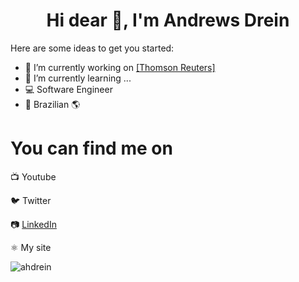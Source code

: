 <h1 align="center">Hi dear 👋, I'm Andrews Drein</h1>

Here are some ideas to get you started:

- 🔭 I’m currently working on <a href="https://www.thomsonreuters.com.br/pt.html"> [Thomson Reuters] </a>
- 🌱 I’m currently learning ...
- 💻 Software Engineer
- 🏡 Brazilian 🌎

<p align="left">
<h1>You can find me on</h1>

<p>📺 Youtube
<p>🐦 Twitter
<p>📷 <a href="https://www.linkedin.com/in/ahdrein/"> LinkedIn </a>
<p>⚛️ My site

<p align="left">
<img src="https://github-readme-stats.vercel.app/api?username=ahdrein&show_icons=true" alt="ahdrein"/> 
</p>
